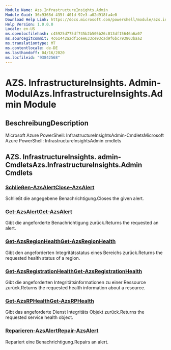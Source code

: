 ```yaml
---
Module Name: Azs.InfrastructureInsights.Admin
Module Guid: 36c9368d-435f-401d-92e3-a02d918fa4e0
Download Help Link: https://docs.microsoft.com/powershell/module/azs.infrastructureinsights.admin
Help Version: 1.0.0.0
Locale: en-US
ms.openlocfilehash: c45925d775df745b2b505b26c013df15646a6a07
ms.sourcegitcommit: 4c61442a2df1cee633ce93cad9f6bc793803baa2
ms.translationtype: MT
ms.contentlocale: de-DE
ms.lasthandoff: 04/16/2020
ms.locfileid: "93842568"
---
```

# <span data-ttu-id="b1c50-101">AZS. InfrastructureInsights. Admin-Modul</span><span class="sxs-lookup"><span data-stu-id="b1c50-101">Azs.InfrastructureInsights.Admin Module</span></span>
## <span data-ttu-id="b1c50-102">Beschreibung</span><span class="sxs-lookup"><span data-stu-id="b1c50-102">Description</span></span>
<span data-ttu-id="b1c50-103">Microsoft Azure PowerShell: InfrastructureInsightsAdmin-Cmdlets</span><span class="sxs-lookup"><span data-stu-id="b1c50-103">Microsoft Azure PowerShell: InfrastructureInsightsAdmin cmdlets</span></span>

## <span data-ttu-id="b1c50-104">AZS. InfrastructureInsights. admin-Cmdlets</span><span class="sxs-lookup"><span data-stu-id="b1c50-104">Azs.InfrastructureInsights.Admin Cmdlets</span></span>
### [<span data-ttu-id="b1c50-105">Schließen-AzsAlert</span><span class="sxs-lookup"><span data-stu-id="b1c50-105">Close-AzsAlert</span></span>](Close-AzsAlert.md)
<span data-ttu-id="b1c50-106">Schließt die angegebene Benachrichtigung.</span><span class="sxs-lookup"><span data-stu-id="b1c50-106">Closes the given alert.</span></span>

### [<span data-ttu-id="b1c50-107">Get-AzsAlert</span><span class="sxs-lookup"><span data-stu-id="b1c50-107">Get-AzsAlert</span></span>](Get-AzsAlert.md)
<span data-ttu-id="b1c50-108">Gibt die angeforderte Benachrichtigung zurück.</span><span class="sxs-lookup"><span data-stu-id="b1c50-108">Returns the requested an alert.</span></span>

### [<span data-ttu-id="b1c50-109">Get-AzsRegionHealth</span><span class="sxs-lookup"><span data-stu-id="b1c50-109">Get-AzsRegionHealth</span></span>](Get-AzsRegionHealth.md)
<span data-ttu-id="b1c50-110">Gibt den angeforderten Integritätsstatus eines Bereichs zurück.</span><span class="sxs-lookup"><span data-stu-id="b1c50-110">Returns the requested health status of a region.</span></span>

### [<span data-ttu-id="b1c50-111">Get-AzsRegistrationHealth</span><span class="sxs-lookup"><span data-stu-id="b1c50-111">Get-AzsRegistrationHealth</span></span>](Get-AzsRegistrationHealth.md)
<span data-ttu-id="b1c50-112">Gibt die angeforderten Integritätsinformationen zu einer Ressource zurück.</span><span class="sxs-lookup"><span data-stu-id="b1c50-112">Returns the requested health information about a resource.</span></span>

### [<span data-ttu-id="b1c50-113">Get-AzsRPHealth</span><span class="sxs-lookup"><span data-stu-id="b1c50-113">Get-AzsRPHealth</span></span>](Get-AzsRPHealth.md)
<span data-ttu-id="b1c50-114">Gibt das angeforderte Dienst Integritäts Objekt zurück.</span><span class="sxs-lookup"><span data-stu-id="b1c50-114">Returns the requested service health object.</span></span>

### [<span data-ttu-id="b1c50-115">Reparieren-AzsAlert</span><span class="sxs-lookup"><span data-stu-id="b1c50-115">Repair-AzsAlert</span></span>](Repair-AzsAlert.md)
<span data-ttu-id="b1c50-116">Repariert eine Benachrichtigung.</span><span class="sxs-lookup"><span data-stu-id="b1c50-116">Repairs an alert.</span></span>

